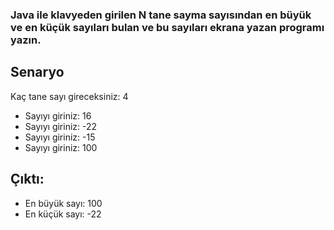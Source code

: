 ### Java ile klavyeden girilen N tane sayma sayısından en büyük ve en küçük sayıları bulan ve bu sayıları ekrana yazan programı yazın.
## Senaryo
Kaç tane sayı gireceksiniz: 4

* Sayıyı giriniz: 16
* Sayıyı giriniz: -22
* Sayıyı giriniz: -15
* Sayıyı giriniz: 100
## Çıktı:
* En büyük sayı: 100
* En küçük sayı: -22
